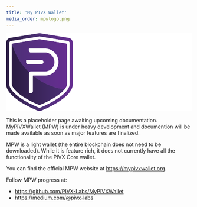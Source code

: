 ```yaml
---
title: 'My PIVX Wallet'
media_order: mpwlogo.png
---
```


![mpwlogo](mpwlogo.png?classes=center,img-fluid,py-4 "mpwlogo")

This is a placeholder page awaiting upcoming documentation.  MyPIVXWallet (MPW) is under heavy development and documention will be made available as soon as major features are finalized.

MPW is a light wallet (the entire blockchain does not need to be downloaded).  While it is feature rich, it does not currently have all the functionality of the PIVX Core wallet.

You can find the official MPW website at https://mypivxwallet.org.

Follow MPW progress at:
* https://github.com/PIVX-Labs/MyPIVXWallet
* https://medium.com/@pivx-labs